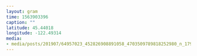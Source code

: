 ```yaml
---
layout: gram
time: 1563903396
caption: ""
latitude: 45.44018
longitude: -122.49314
media:
- media/posts/201907/64957023_452826908891058_4703509789818252980_n_17989954636251708.jpg
---
```

